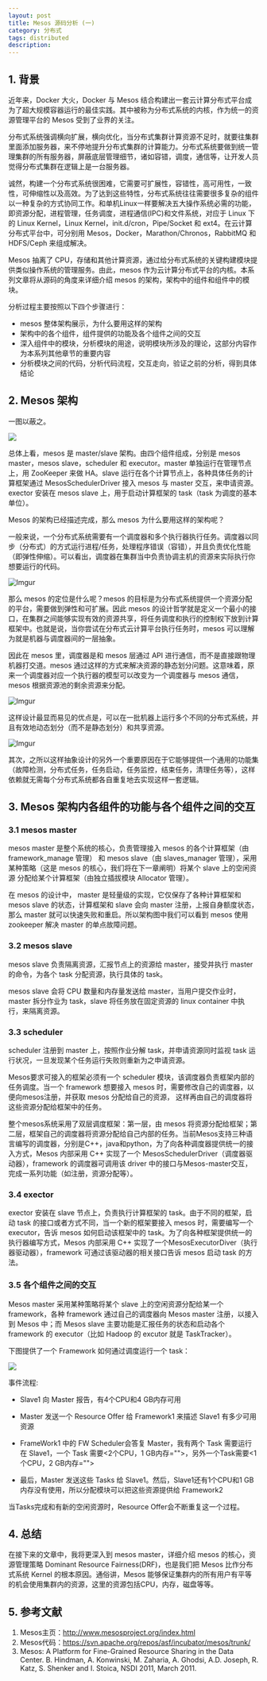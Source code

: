 ```yaml
---
layout: post
title: Mesos 源码分析 (一)
category: 分布式
tags: distributed
description: 
---
```


## 1. 背景

近年来，Docker 大火，Docker 与 Mesos 结合构建出一套云计算分布式平台成为了超大规模容器运行的最佳实践。其中被称为分布式系统的内核，作为统一的资源管理平台的 Mesos 受到了业界的关注。

分布式系统强调横向扩展，横向优化，当分布式集群计算资源不足时，就要往集群里面添加服务器，来不停地提升分布式集群的计算能力。分布式系统要做到统一管理集群的所有服务器，屏蔽底层管理细节，诸如容错，调度，通信等，让开发人员觉得分布式集群在逻辑上是一台服务器。

诚然，构建一个分布式系统很困难，它需要可扩展性，容错性，高可用性，一致性，可伸缩性以及高效。为了达到这些特性，分布式系统往往需要很多复杂的组件以一种复杂的方式协同工作。和单机Linux一样要解决五大操作系统必需的功能，即资源分配，进程管理，任务调度，进程通信(IPC)和文件系统，对应于 Linux 下的 Linux Kernel，Linux Kernel，init.d/cron，Pipe/Socket 和 ext4。在云计算分布式平台中，可分别用 Mesos，Docker，Marathon/Chronos，RabbitMQ 和 HDFS/Ceph 来组成解决。

Mesos 抽离了 CPU，存储和其他计算资源，通过给分布式系统的关键构建模块提供类似操作系统的管理服务。由此，mesos 作为云计算分布式平台的内核。本系列文章将从源码的角度来详细介绍 mesos 的架构，架构中的组件和组件中的模块。

分析过程主要按照以下四个步骤进行：

* mesos 整体架构展示，为什么要用这样的架构
* 架构中的各个组件，组件提供的功能及各个组件之间的交互
* 深入组件中的模块，分析模块的用途，说明模块所涉及的理论，这部分内容作为本系列其他章节的重要内容
* 分析模块之间的代码，分析代码流程，交互走向，验证之前的分析，得到具体结论

## 2. Mesos 架构

一图以蔽之。

![](http://mesos.apache.org/assets/img/documentation/architecture3.jpg)

总体上看，mesos 是 master/slave 架构。由四个组件组成，分别是 mesos master，mesos slave，scheduler 和 executor。master 单独运行在管理节点上，用 ZooKeeper 来做 HA。slave 运行在各个计算节点上，各种具体任务的计算框架通过 MesosSchedulerDriver 接入 mesos 与 master 交互，来申请资源。exector 安装在 mesos slave 上，用于启动计算框架的 task（task 为调度的基本单位）。

Mesos 的架构已经描述完成，那么 mesos 为什么要用这样的架构呢？

一般来说，一个分布式系统需要有一个调度器和多个执行器执行任务。调度器以同步（分布式）的方式运行进程/任务，处理程序错误（容错），并且负责优化性能（即弹性伸缩）。可以看出，调度器在集群当中负责协调主机的资源来实际执行你想要运行的代码。

![Imgur](http://i.imgur.com/7PuuaYV.png)

那么 mesos 的定位是什么呢？mesos 的目标是为分布式系统提供一个资源分配的平台，需要做到弹性和可扩展。因此 mesos 的设计哲学就是定义一个最小的接口，在集群之间能够实现有效的资源共享，将任务调度和执行的控制权下放到计算框架中。也就是说，当你尝试在分布式云计算平台执行任务时，mesos 可以理解为就是机器与调度器间的一层抽象。

因此在 mesos 里，调度器是和 mesos 层通过 API 进行通信，而不是直接跟物理机器打交道。mesos 通过这样的方式来解决资源的静态划分问题。这意味着，原来一个调度器对应一个执行器的模型可以改变为一个调度器与 mesos 通信，mesos 根据资源池的剩余资源来分配。

![Imgur](http://i.imgur.com/rx5e0Yf.png)

这样设计最显而易见的优点是，可以在一批机器上运行多个不同的分布式系统，并且有效地动态划分（而不是静态划分）和共享资源。

![Imgur](http://i.imgur.com/gxMc03A.png)

其次，之所以这样抽象设计的另外一个重要原因在于它能够提供一个通用的功能集（故障检测，分布式任务，任务启动，任务监控，结束任务，清理任务等），这样依赖就无需每个分布式系统都各自重复地去实现这样一套逻辑。

## 3. Mesos 架构内各组件的功能与各个组件之间的交互

### 3.1 mesos master

mesos master 是整个系统的核心，负责管理接入 mesos 的各个计算框架（由 framework_manage 管理） 和 mesos slave（由 slaves_manager 管理），采用某种策略（这是 mesos 的核心，我们将在下一章阐明）将某个 slave 上的空闲资源 分配给某个计算框架（由独立插拔模块 Allocator 管理）。

在 mesos 的设计中， master 是轻量级的实现，它仅保存了各种计算框架和 mesos slave 的状态，计算框架和 slave 会向 master 注册，上报自身额度状态，那么 master 就可以快速失败和重启。所以架构图中我们可以看到 mesos 使用 zookeeper 解决 master 的单点故障问题。

### 3.2 mesos slave

mesos slave 负责隔离资源，汇报节点上的资源给 master，接受并执行 master 的命令，为各个 task 分配资源，执行具体的 task。

mesos slave 会将 CPU 数量和内存量发送给 master，当用户提交作业时，master 拆分作业为 task，slave 将任务放在固定资源的 linux container 中执行，来隔离资源。

### 3.3 scheduler

scheduler 注册到 master 上，按照作业分解 task，并申请资源同时监视 task 运行状况，一旦发现某个任务运行失败则重新为之申请资源。

Mesos要求可接入的框架必须有一个 scheduler 模块，该调度器负责框架内部的任务调度。当一个 framework 想要接入 mesos 时，需要修改自己的调度器，以便向mesos注册，并获取 mesos 分配给自己的资源， 这样再由自己的调度器将这些资源分配给框架中的任务。

整个mesos系统采用了双层调度框架：第一层，由 mesos 将资源分配给框架；第二层，框架自己的调度器将资源分配给自己内部的任务。当前Mesos支持三种语言编写的调度器，分别是C++，java和python，为了向各种调度器提供统一的接入方式，Mesos 内部采用 C++ 实现了一个 MesosSchedulerDriver（调度器驱动器），framework 的调度器可调用该 driver 中的接口与Mesos-master交互，完成一系列功能（如注册，资源分配等）。

### 3.4 exector

exector 安装在 slave 节点上，负责执行计算框架的 task。由于不同的框架，启动 task 的接口或者方式不同，当一个新的框架要接入 mesos 时，需要编写一个 executor，告诉 mesos 如何启动该框架中的 task。为了向各种框架提供统一的执行器编写方式，Mesos 内部采用 C++ 实现了一个MesosExecutorDiver（执行器驱动器），framework 可通过该驱动器的相关接口告诉 mesos 启动 task 的方法。

### 3.5 各个组件之间的交互

Mesos master 采用某种策略将某个 slave 上的空闲资源分配给某一个 framework，各种 framework 通过自己的调度器向 Mesos master 注册，以接入到 Mesos 中；而 Mesos slave 主要功能是汇报任务的状态和启动各个 framework 的 executor（比如 Hadoop 的 excutor 就是 TaskTracker）。

下图提供了一个 Framework 如何通过调度运行一个 task：

![](http://mesos.apache.org/assets/img/documentation/architecture-example.jpg)

事件流程:

* Slave1 向 Master 报告，有4个CPU和4 GB内存可用

* Master 发送一个 Resource Offer 给 Framework1 来描述 Slave1 有多少可用资源

* FrameWork1 中的 FW Scheduler会答复 Master，我有两个 Task 需要运行在 Slave1，一个 Task 需要<2个CPU，1 GB内存="">，另外一个Task需要<1个CPU，2 GB内存="">

* 最后，Master 发送这些 Tasks 给 Slave1。然后，Slave1还有1个CPU和1 GB内存没有使用，所以分配模块可以把这些资源提供给 Framework2

当Tasks完成和有新的空闲资源时，Resource Offer会不断重复这一个过程。

## 4. 总结

在接下来的文章中，我将更深入到 mesos master，详细介绍 mesos 的核心，资源管理策略 Dominant Resource Fairness(DRF)，也是我们把 Mesos 比作分布式系统 Kernel 的根本原因。通俗讲，Mesos 能够保证集群内的所有用户有平等的机会使用集群内的资源，这里的资源包括CPU，内存，磁盘等等。

## 5. 参考文献

1. Mesos主页：http://www.mesosproject.org/index.html
2. Mesos代码：https://svn.apache.org/repos/asf/incubator/mesos/trunk/
3. Mesos: A Platform for Fine-Grained Resource Sharing in the Data Center. B. Hindman, A. Konwinski, M. Zaharia, A. Ghodsi, A.D. Joseph, R. Katz, S. Shenker and I. Stoica, NSDI 2011, March 2011.
